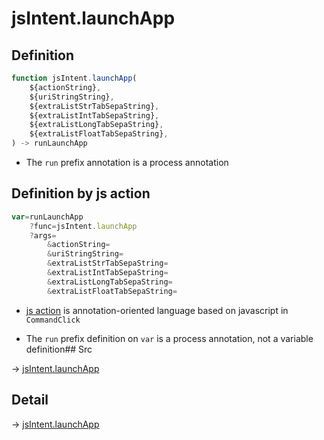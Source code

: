 # jsIntent.launchApp

## Definition

```js.js
function jsIntent.launchApp(
	${actionString},
	${uriStringString},
	${extraListStrTabSepaString},
	${extraListIntTabSepaString},
	${extraListLongTabSepaString},
	${extraListFloatTabSepaString},
) -> runLaunchApp
```

- The `run` prefix annotation is a process annotation
## Definition by js action

```js.js
var=runLaunchApp
	?func=jsIntent.launchApp
	?args=
		&actionString=
		&uriStringString=
		&extraListStrTabSepaString=
		&extraListIntTabSepaString=
		&extraListLongTabSepaString=
		&extraListFloatTabSepaString=
```

- [js action](#) is annotation-oriented language based on javascript in `CommandClick`

- The `run` prefix definition on `var` is a process annotation, not a variable definition## Src

-> [jsIntent.launchApp](https://github.com/puutaro/CommandClick/blob/master/app/src/main/java/com/puutaro/commandclick/fragment_lib/terminal_fragment/js_interface/JsIntent.kt#L84)

## Detail

-> [jsIntent.launchApp](https://github.com/puutaro/CommandClick/blob/master/md/developer/js_interface/details/JsIntent/launchApp.md)
